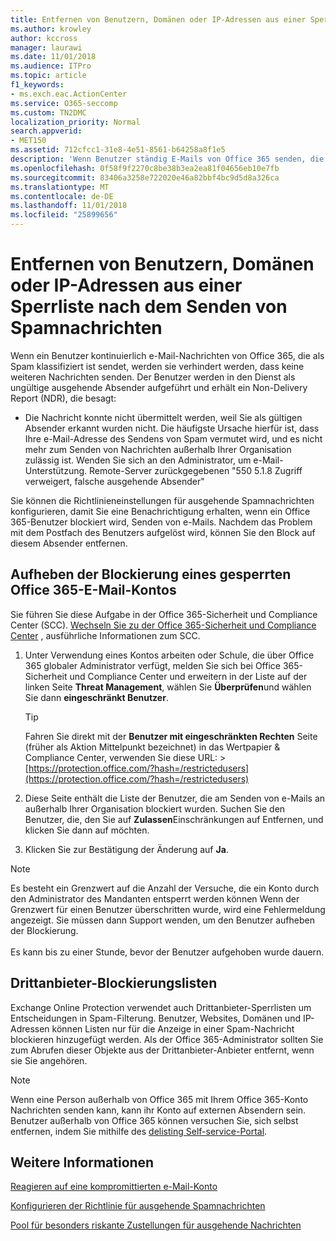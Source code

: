 ```yaml
---
title: Entfernen von Benutzern, Domänen oder IP-Adressen aus einer Sperrliste nach dem Senden von Spamnachrichten
ms.author: krowley
author: kccross
manager: laurawi
ms.date: 11/01/2018
ms.audience: ITPro
ms.topic: article
f1_keywords:
- ms.exch.eac.ActionCenter
ms.service: O365-seccomp
ms.custom: TN2DMC
localization_priority: Normal
search.appverid:
- MET150
ms.assetid: 712cfcc1-31e8-4e51-8561-b64258a8f1e5
description: 'Wenn Benutzer ständig E-Mails von Office 365 senden, die als Spam klassifiziert werden, werden diese blockiert, sodass sie keine weiteren E-Mails senden können. '
ms.openlocfilehash: 0f58f9f2270c8be38b3ea2ea81f04656eb10e7fb
ms.sourcegitcommit: 83406a3258e722020e46a82bbf4bc9d5d8a326ca
ms.translationtype: MT
ms.contentlocale: de-DE
ms.lasthandoff: 11/01/2018
ms.locfileid: "25899656"
---
```

# <a name="removing-a-user-domain-or-ip-address-from-a-block-list-after-sending-spam-email"></a>Entfernen von Benutzern, Domänen oder IP-Adressen aus einer Sperrliste nach dem Senden von Spamnachrichten

Wenn ein Benutzer kontinuierlich e-Mail-Nachrichten von Office 365, die als Spam klassifiziert ist sendet, werden sie verhindert werden, dass keine weiteren Nachrichten senden. Der Benutzer werden in den Dienst als ungültige ausgehende Absender aufgeführt und erhält ein Non-Delivery Report (NDR), die besagt:

- Die Nachricht konnte nicht übermittelt werden, weil Sie als gültigen Absender erkannt wurden nicht. Die häufigste Ursache hierfür ist, dass Ihre e-Mail-Adresse des Sendens von Spam vermutet wird, und es nicht mehr zum Senden von Nachrichten außerhalb Ihrer Organisation zulässig ist. Wenden Sie sich an den Administrator, um e-Mail-Unterstützung.  Remote-Server zurückgegebenen "550 5.1.8 Zugriff verweigert, falsche ausgehende Absender"

Sie können die Richtlinieneinstellungen für ausgehende Spamnachrichten konfigurieren, damit Sie eine Benachrichtigung erhalten, wenn ein Office 365-Benutzer blockiert wird, Senden von e-Mails. Nachdem das Problem mit dem Postfach des Benutzers aufgelöst wird, können Sie den Block auf diesem Absender entfernen.
  
## <a name="unblock-a-blocked-office-365-email-account"></a>Aufheben der Blockierung eines gesperrten Office 365-E-Mail-Kontos

Sie führen Sie diese Aufgabe in der Office 365-Sicherheit und Compliance Center (SCC). [Wechseln Sie zu der Office 365-Sicherheit und Compliance Center](go-to-the-securitycompliance-center.md) , ausführliche Informationen zum SCC.

1. Unter Verwendung eines Kontos arbeiten oder Schule, die über Office 365 globaler Administrator verfügt, melden Sie sich bei Office 365-Sicherheit und Compliance Center und erweitern in der Liste auf der linken Seite **Threat Management**, wählen Sie **Überprüfen**und wählen Sie dann **eingeschränkt Benutzer**.
    
    > [!TIP]
    > Fahren Sie direkt mit der **Benutzer mit eingeschränkten Rechten** Seite (früher als Aktion Mittelpunkt bezeichnet) in das Wertpapier &amp; Compliance Center, verwenden Sie diese URL: >[https://protection.office.com/?hash=/restrictedusers](https://protection.office.com/?hash=/restrictedusers)

2. Diese Seite enthält die Liste der Benutzer, die am Senden von e-Mails an außerhalb Ihrer Organisation blockiert wurden.  Suchen Sie den Benutzer, die, den Sie auf **Zulassen**Einschränkungen auf Entfernen, und klicken Sie dann auf möchten.

3. Klicken Sie zur Bestätigung der Änderung auf **Ja**. 
    
> [!NOTE]
> Es besteht ein Grenzwert auf die Anzahl der Versuche, die ein Konto durch den Administrator des Mandanten entsperrt werden können Wenn der Grenzwert für einen Benutzer überschritten wurde, wird eine Fehlermeldung angezeigt. Sie müssen dann Support wenden, um den Benutzer aufheben der Blockierung.</br></br> Es kann bis zu einer Stunde, bevor der Benutzer aufgehoben wurde dauern.
  
## <a name="third-party-block-lists"></a>Drittanbieter-Blockierungslisten

Exchange Online Protection verwendet auch Drittanbieter-Sperrlisten um Entscheidungen in Spam-Filterung. Benutzer, Websites, Domänen und IP-Adressen können Listen nur für die Anzeige in einer Spam-Nachricht blockieren hinzugefügt werden. Als der Office 365-Administrator sollten Sie zum Abrufen dieser Objekte aus der Drittanbieter-Anbieter entfernt, wenn sie Sie angehören.

> [!NOTE]
> Wenn eine Person außerhalb von Office 365 mit Ihrem Office 365-Konto Nachrichten senden kann, kann ihr Konto auf externen Absendern sein. Benutzer außerhalb von Office 365 können versuchen Sie, sich selbst entfernen, indem Sie mithilfe des [delisting Self-service-Portal](https://docs.microsoft.com/en-us/office365/SecurityCompliance/use-the-delist-portal-to-remove-yourself-from-the-office-365-blocked-senders-lis). 

## <a name="for-more-information"></a>Weitere Informationen

[Reagieren auf eine kompromittierten e-Mail-Konto](responding-to-a-compromised-email-account.md)

[Konfigurieren der Richtlinie für ausgehende Spamnachrichten](configure-the-outbound-spam-policy.md)
  
[Pool für besonders riskante Zustellungen für ausgehende Nachrichten](high-risk-delivery-pool-for-outbound-messages.md)

  

  

